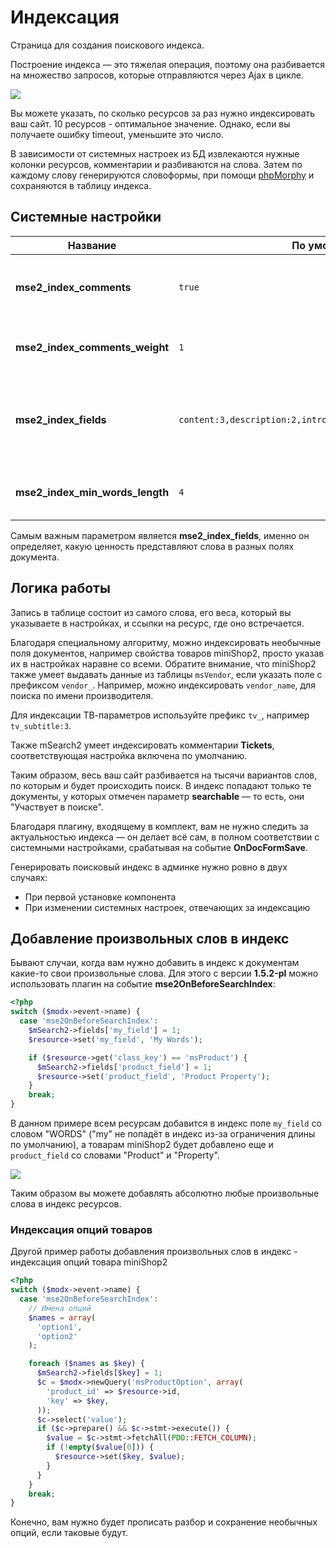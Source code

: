 # Индексация

Страница для создания поискового индекса.

Построение индекса — это тяжелая операция, поэтому она разбивается на множество запросов, которые отправляются через
Ajax в цикле.

[![](https://file.modx.pro/files/e/8/a/e8abae2883fc9b722910b31930910d09s.jpg)](https://file.modx.pro/files/e/8/a/e8abae2883fc9b722910b31930910d09.png)

Вы можете указать, по сколько ресурсов за раз нужно индексировать ваш сайт. 10 ресурсов - оптимальное значение.
Однако, если вы получаете ошибку timeout, уменьшите это число.

В зависимости от системных настроек из БД извлекаются нужные колонки ресурсов, комментарии и разбиваются на слова.
Затем по каждому слову генерируются словоформы, при помощи [phpMorphy][1] и сохраняются в таблицу индекса.

## Системные настройки

| Название                        | По умолчанию                                                  | Описание                                                                              |
|---------------------------------|---------------------------------------------------------------|---------------------------------------------------------------------------------------|
| **mse2_index_comments**         | `true`                                                        | Включить индексирование комментариев компонента **Tickets**                           |
| **mse2_index_comments_weight**  | `1`                                                           | Поисковый вес слова, встречающегося в комментарии                                     |
| **mse2_index_fields**           | `content:3,description:2,introtext:2,pagetitle:3,longtitle:3` | Настройка индексирования полей ресурса. Имя поля и его поисковый вес через двоеточие. |
| **mse2_index_min_words_length** | `4`                                                           | Минимальная длина слова для участия в поиске                                          |

Самым важным параметром является **mse2_index_fields**, именно он определяет, какую ценность представляют слова в разных полях документа.

## Логика работы

Запись в таблице состоит из самого слова, его веса, который вы указываете в настройках, и ссылки на ресурс, где оно встречается.

Благодаря специальному алгоритму, можно индексировать необычные поля документов, например свойства товаров miniShop2,
просто указав их в настройках наравне со всеми. Обратите внимание, что miniShop2 также умеет выдавать данные из таблицы
`msVendor`, если указать поле с префиксом `vendor_`. Например, можно индексировать `vendor_name`, для поиска по имени производителя.

Для индексации ТВ-параметров используйте префикс `tv_`, например `tv_subtitle:3`.

Также mSearch2 умеет индексировать комментарии **Tickets**, соответствующая настройка включена по умолчанию.

Таким образом, весь ваш сайт разбивается на тысячи вариантов слов, по которым и будет происходить поиск.
В индекс попадают только те документы, у которых отмечен параметр **searchable** — то есть, они "Участвует в поиске".

Благодаря плагину, входящему в комплект, вам не нужно следить за актуальностью индекса — он делает всё сам, в полном
соответствии с системными настройками, срабатывая на событие **OnDocFormSave**.

Генерировать поисковый индекс в админке нужно ровно в двух случаях:

* При первой установке компонента
* При изменении системных настроек, отвечающих за индексацию

## Добавление произвольных слов в индекс

Бывают случаи, когда вам нужно добавить в индекс к документам какие-то свои произвольные слова.
Для этого с версии **1.5.2-pl** можно использовать плагин на событие **mse2OnBeforeSearchIndex**:

```php
<?php
switch ($modx->event->name) {
  case 'mse2OnBeforeSearchIndex':
    $mSearch2->fields['my_field'] = 1;
    $resource->set('my_field', 'My Words');

    if ($resource->get('class_key') == 'msProduct') {
      $mSearch2->fields['product_field'] = 1;
      $resource->set('product_field', 'Product Property');
    }
    break;
}
```

В данном примере всем ресурсам добавится в индекс поле `my_field` со словом "WORDS"
("my" не попадёт в индекс из-за ограничения длины по умолчанию), а товарам miniShop2 будет добавлено еще и
`product_field` со словами "Product" и "Property".

![](https://file.modx.pro/files/5/7/9/579567140e4f4e8667380edd9ee2b224.png)

Таким образом вы можете добавлять абсолютно любые произвольные слова в индекс ресурсов.

### Индексация опций товаров

Другой пример работы добавления произвольных слов в индекс - индексация опций товара miniShop2

```php
<?php
switch ($modx->event->name) {
  case 'mse2OnBeforeSearchIndex':
    // Имена опций
    $names = array(
      'option1',
      'option2'
    );

    foreach ($names as $key) {
      $mSearch2->fields[$key] = 1;
      $c = $modx->newQuery('msProductOption', array(
        'product_id' => $resource->id,
        'key' => $key,
      ));
      $c->select('value');
      if ($c->prepare() && $c->stmt->execute()) {
        $value = $c->stmt->fetchAll(PDO::FETCH_COLUMN);
        if (!empty($value[0])) {
          $resource->set($key, $value);
        }
      }
    }
    break;
}
```

Конечно, вам нужно будет прописать разбор и сохранение необычных опций, если таковые будут.

[1]: http://phpmorphy.sourceforge.net/dokuwiki/
